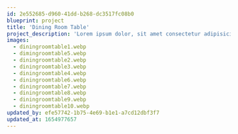 ```yaml
---
id: 2e552685-d960-41dd-b268-dc3517fc08b0
blueprint: project
title: 'Dining Room Table'
project_description: 'Lorem ipsum dolor, sit amet consectetur adipisicing elit. Sapiente eum dolor, porro perspiciatis deserunt reiciendis, cupiditate modi vel qui dolore ad consequatur ducimus, ex optio aliquam quibusdam eveniet architecto nostrum.'
images:
  - diningroomtable1.webp
  - dimingroomtable5.webp
  - diningroomtable2.webp
  - diningroomtable3.webp
  - diningroomtable4.webp
  - diningroomtable6.webp
  - diningroomtable7.webp
  - diningroomtable8.webp
  - diningroomtable9.webp
  - diningroomtable10.webp
updated_by: efe57742-1b75-4e69-b1e1-a7cd12dbf3f7
updated_at: 1654977657
---
```

